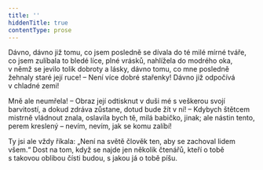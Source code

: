 ```yaml
---
title: ''
hiddenTitle: true
contentType: prose
---
```


Dávno, dávno již tomu, co jsem posledně se dívala do té milé mírné tváře, co jsem zulíbala to bledé líce, plné vrásků, nahlížela do modrého oka, v němž se jevilo tolik dobroty a lásky, dávno tomu, co mne posledně žehnaly staré její ruce! – Není více dobré stařenky! Dávno již odpočívá v chladné zemi!

Mně ale neumřela! – Obraz její odtisknut v duši mé s veškerou svojí barvitostí, a dokud zdráva zůstane, dotud bude žít v ní! – Kdybych štětcem mistrně vládnout znala, oslavila bych tě, milá babičko, jinak; ale nástin tento, perem kreslený – nevím, nevím, jak se komu zalíbí!

Ty jsi ale vždy říkala: „Není na světě člověk ten, aby se zachoval lidem všem.“ Dost na tom, když se najde jen několik čtenářů, kteří o tobě s takovou oblibou čísti budou, s jakou já o tobě píšu.
